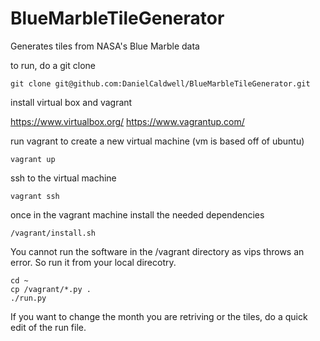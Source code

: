 BlueMarbleTileGenerator
=======================

Generates tiles from NASA's Blue Marble data


to run, do a git clone

```
git clone git@github.com:DanielCaldwell/BlueMarbleTileGenerator.git
```

install virtual box and vagrant

https://www.virtualbox.org/
https://www.vagrantup.com/

run vagrant to create a new virtual machine (vm is based off of ubuntu)

```
vagrant up
```

ssh to the virtual machine

```
vagrant ssh
```

once in the vagrant machine install the needed dependencies

```
/vagrant/install.sh
```

You cannot run the software in the /vagrant directory as vips throws an error. So run it from your local direcotry.

```
cd ~
cp /vagrant/*.py .
./run.py
```

If you want to change the month you are retriving or the tiles, do a quick edit of the run file. 



